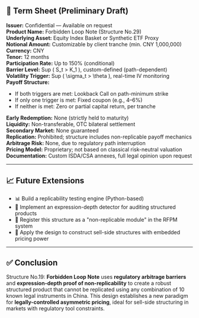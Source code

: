 ## 📑 Term Sheet (Preliminary Draft)

**Issuer:** Confidential — Available on request  
**Product Name:** Forbidden Loop Note (Structure No.29)  
**Underlying Asset:** Equity Index Basket or Synthetic ETF Proxy  
**Notional Amount:** Customizable by client tranche (min. CNY 1,000,000)  
**Currency:** CNY  
**Tenor:** 12 months  
**Participation Rate:** Up to 150% (conditional)  
**Barrier Level:** Sup \( S_t > K_1 \), custom-defined (path-dependent)  
**Volatility Trigger:** Sup \( \sigma_t > \theta \), real-time IV monitoring  
**Payoff Structure:**
- If both triggers are met: Lookback Call on path-minimum strike
- If only one trigger is met: Fixed coupon (e.g., 4–6%)
- If neither is met: Zero or partial capital return, per tranche

**Early Redemption:** None (strictly held to maturity)  
**Liquidity:** Non-transferable, OTC bilateral settlement  
**Secondary Market:** None guaranteed  
**Replication:** Prohibited; structure includes non-replicable payoff mechanics  
**Arbitrage Risk:** None, due to regulatory path interruption  
**Pricing Model:** Proprietary; not based on classical risk-neutral valuation  
**Documentation:** Custom ISDA/CSA annexes, full legal opinion upon request

---

## 📈 Future Extensions

- 📊 Build a replicability testing engine (Python-based)
- 🔬 Implement an expression-depth detector for auditing structured products
- 🧩 Register this structure as a "non-replicable module" in the RFPM system
- 🏦 Apply the design to construct sell-side structures with embedded pricing power

---

## ✅ Conclusion

Structure No.19: **Forbidden Loop Note** uses **regulatory arbitrage barriers** and **expression-depth proof of non-replicability** to create a robust structured product that cannot be replicated using any combination of 10 known legal instruments in China. This design establishes a new paradigm for **legally-controlled asymmetric pricing**, ideal for sell-side structuring in markets with regulatory tool constraints.

